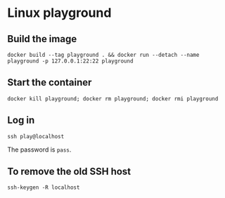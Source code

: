 # Linux playground

## Build the image

```shell
docker build --tag playground . && docker run --detach --name playground -p 127.0.0.1:22:22 playground
```

## Start the container

```shell
docker kill playground; docker rm playground; docker rmi playground
```

## Log in

```shell
ssh play@localhost
```

The password is `pass`.

## To remove the old SSH host

```shell
ssh-keygen -R localhost
```